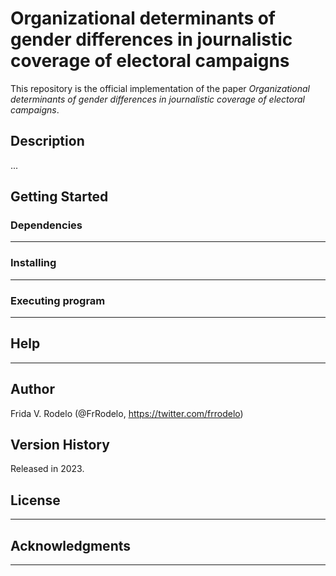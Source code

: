 # Organizational determinants of gender differences in journalistic coverage of electoral campaigns

This repository is the official implementation of the paper *Organizational determinants of gender differences in journalistic coverage of electoral campaigns*.

## Description

...

## Getting Started

### Dependencies

---

### Installing

---

### Executing program

---

## Help

---

## Author

Frida V. Rodelo (@FrRodelo, https://twitter.com/frrodelo)

## Version History

Released in 2023.

## License

---

## Acknowledgments

---
